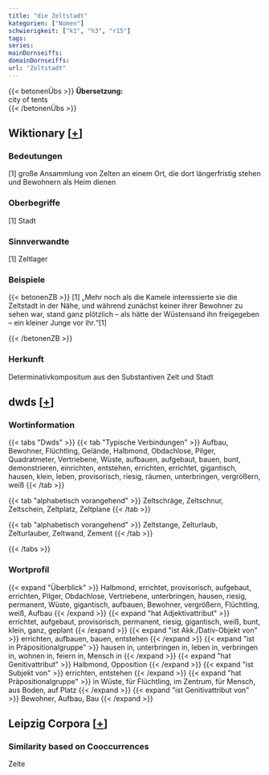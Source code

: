 ```yaml
---
title: "die Zeltstadt"
kategorien: ["Nomen"]
schwierigkeit: ["k1", "h3", "r15"]
tags:
series:
mainDornseiffs:
domainDornseiffs:
url: "Zeltstadt"
---
```


{{< betonenÜbs >}}
**Übersetzung:**  
city of tents  
{{< /betonenÜbs >}}

## Wiktionary [[+](https://de.wiktionary.org/wiki/Zeltstadt)]

### Bedeutungen
[1] große Ansammlung von Zelten an einem Ort, die dort längerfristig stehen und Bewohnern als Heim dienen  

### Oberbegriffe
[1] Stadt  

### Sinnverwandte
[1] Zeltlager  

### Beispiele
{{< betonenZB >}}
[1] „Mehr noch als die Kamele interessierte sie die Zeltstadt in der Nähe, und während zunächst keiner ihrer Bewohner zu sehen war, stand ganz plötzlich – als hätte der Wüstensand ihn freigegeben – ein kleiner Junge vor ihr.“[1]  

{{< /betonenZB >}}
### Herkunft
Determinativkompositum aus den Substantiven Zelt und Stadt  



## dwds [[+](https://www.dwds.de/wb/Zeltstadt)]

### Wortinformation
{{< tabs "Dwds" >}}
{{< tab "Typische Verbindungen" >}}
Aufbau, Bewohner, Flüchtling, Gelände, Halbmond, Obdachlose, Pilger, Quadratmeter, Vertriebene, Wüste, aufbauen, aufgebaut, bauen, bunt, demonstrieren, einrichten, entstehen, errichten, errichtet, gigantisch, hausen, klein, leben, provisorisch, riesig, räumen, unterbringen, vergrößern, weiß
{{< /tab >}}

{{< tab "alphabetisch vorangehend" >}}
Zeltschräge, Zeltschnur, Zeltschein, Zeltplatz, Zeltplane
{{< /tab >}}

{{< tab "alphabetisch vorangehend" >}}
Zeltstange, Zelturlaub, Zelturlauber, Zeltwand, Zement
{{< /tab >}}

{{< /tabs >}}

### Wortprofil
{{< expand "Überblick" >}} Halbmond, errichtet, provisorisch, aufgebaut, errichten, Pilger, Obdachlose, Vertriebene, unterbringen, hausen, riesig, permanent, Wüste, gigantisch, aufbauen, Bewohner, vergrößern, Flüchtling, weiß, Aufbau {{< /expand >}}
{{< expand "hat Adjektivattribut" >}} errichtet, aufgebaut, provisorisch, permanent, riesig, gigantisch, weiß, bunt, klein, ganz, geplant {{< /expand >}}
{{< expand "ist Akk./Dativ-Objekt von" >}} errichten, aufbauen, bauen, entstehen {{< /expand >}}
{{< expand "ist in Präpositionalgruppe" >}} hausen in, unterbringen in, leben in, verbringen in, wohnen in, feiern in, Mensch in {{< /expand >}}
{{< expand "hat Genitivattribut" >}} Halbmond, Opposition {{< /expand >}}
{{< expand "ist Subjekt von" >}} errichten, entstehen {{< /expand >}}
{{< expand "hat Präpositionalgruppe" >}} in Wüste, für Flüchtling, im Zentrum, für Mensch, aus Boden, auf Platz {{< /expand >}}
{{< expand "ist Genitivattribut von" >}} Bewohner, Aufbau, Bau {{< /expand >}}

## Leipzig Corpora [[+](https://corpora.uni-leipzig.de/en/res?word=Zeltstadt&corpusId=deu_newscrawl-public_2018)]


### Similarity based on Cooccurrences
Zelte


